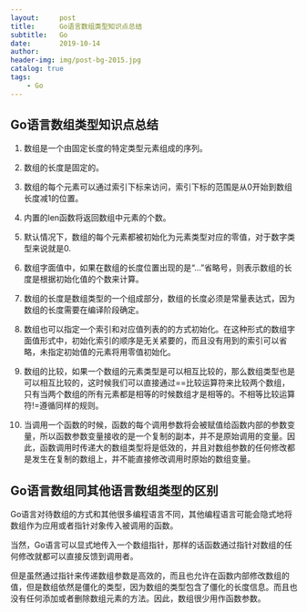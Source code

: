 ```yaml
---
layout:     post
title:      Go语言数组类型知识点总结
subtitle:   Go
date:       2019-10-14
author:     
header-img: img/post-bg-2015.jpg
catalog: true
tags:
    - Go
---
```


## Go语言数组类型知识点总结

1. 数组是一个由固定长度的特定类型元素组成的序列。

2. 数组的长度是固定的。

3. 数组的每个元素可以通过索引下标来访问，索引下标的范围是从0开始到数组长度减1的位置。

4. 内置的len函数将返回数组中元素的个数。

5. 默认情况下，数组的每个元素都被初始化为元素类型对应的零值，对于数字类型来说就是0.

6. 数组字面值中，如果在数组的长度位置出现的是“...”省略号，则表示数组的长度是根据初始化值的个数来计算。

7. 数组的长度是数组类型的一个组成部分，数组的长度必须是常量表达式，因为数组的长度需要在编译阶段确定。

8. 数组也可以指定一个索引和对应值列表的的方式初始化。在这种形式的数组字面值形式中，初始化索引的顺序是无关紧要的，而且没有用到的索引可以省略，未指定初始值的元素将用零值初始化。

9. 数组的比较，如果一个数组的元素类型是可以相互比较的，那么数组类型也是可以相互比较的，这时候我们可以直接通过==比较运算符来比较两个数组，只有当两个数组的所有元素都是相等的时候数组才是相等的。不相等比较运算符!=遵循同样的规则。

10. 当调用一个函数的时候，函数的每个调用参数将会被赋值给函数内部的参数变量，所以函数参数变量接收的是一个复制的副本，并不是原始调用的变量。因此，函数调用时传递大的数组类型将是低效的，并且对数组参数的任何修改都是发生在复制的数组上，并不能直接修改调用时原始的数组变量。

## Go语言数组同其他语言数组类型的区别

Go语言对待数组的方式和其他很多编程语言不同，其他编程语言可能会隐式地将数组作为应用或者指针对象传入被调用的函数。

当然，Go语言可以显式地传入一个数组指针，那样的话函数通过指针对数组的任何修改就都可以直接反馈到调用者。

但是虽然通过指针来传递数组参数是高效的，而且也允许在函数内部修改数组的值，但是数组依然是僵化的类型，因为数组的类型包含了僵化的长度信息。而且也没有任何添加或者删除数组元素的方法。因此，数组很少用作函数参数。